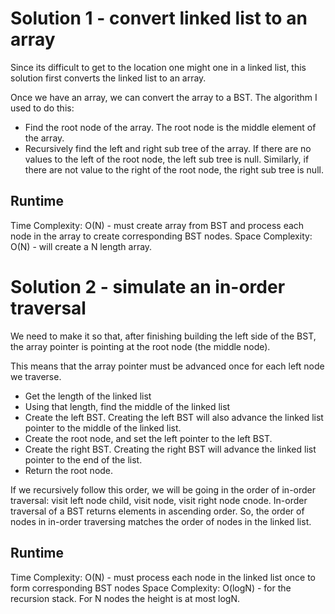 # Solution 1 - convert linked list to an array

Since its difficult to get to the location one might one in a linked list, this solution first converts the linked list to an array.

Once we have an array, we can convert the array to a BST.  The algorithm I used to do this:
- Find the root node of the array.  The root node is the middle element of the array.
- Recursively find the left and right sub tree of the array.  If there are no values to the left of the root node, the left sub tree is null.  Similarly, if there are not value to the right of the root node, the right sub tree is null.

## Runtime
Time Complexity: O(N) - must create array from BST and process each node in the array to create corresponding BST nodes.
Space Complexity: O(N) - will create a N length array.  


# Solution 2 - simulate an in-order traversal
We need to make it so that, after finishing building the left side of the BST, the array pointer is pointing at the root node (the middle node).

This means that the array pointer must be advanced once for each left node we traverse.

- Get the length of the linked list
- Using that length, find the middle of the linked list
- Create the left BST.  Creating the left BST will also advance the linked list pointer to the middle of the linked list.
- Create the root node, and set the left pointer to the left BST.
- Create the right BST.  Creating the right BST will advance the linked list pointer to the end of the list.
- Return the root node.

If we recursively follow this order, we will be going in the order of in-order traversal: visit left node child, visit node, visit right node cnode.  In-order traversal of a BST returns elements in ascending order. So, the order of nodes in in-order traversing matches the order of nodes in the linked list.

## Runtime
Time Complexity: O(N) - must process each node in the linked list once to form corresponding BST nodes
Space Complexity: O(logN) - for the recursion stack.  For N nodes the height is at most logN. 